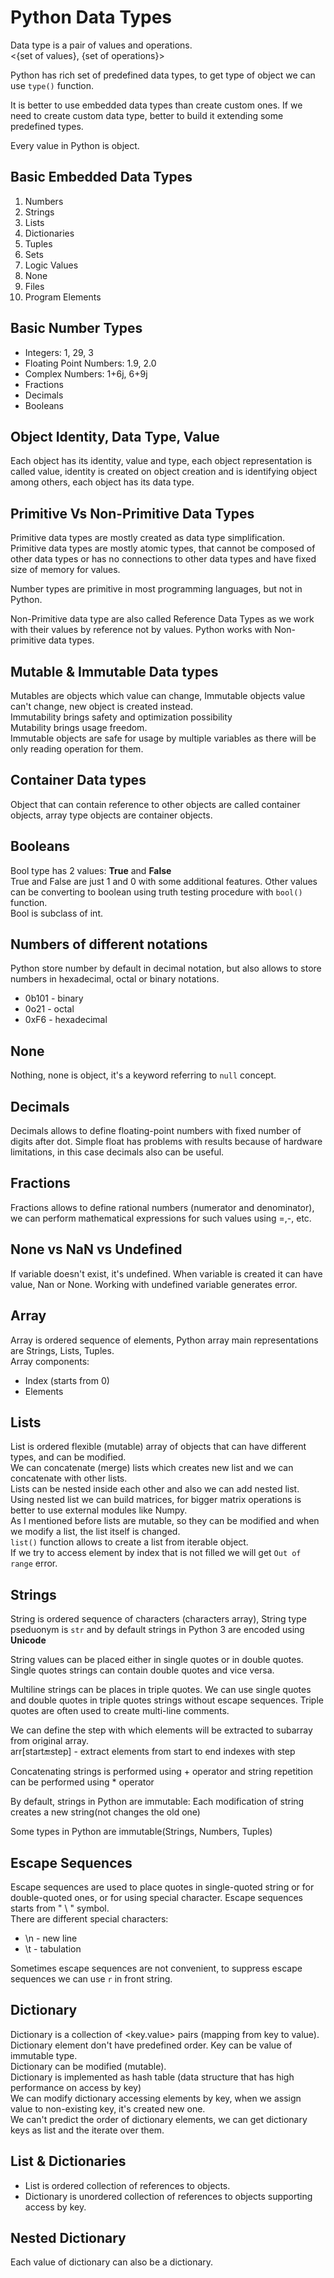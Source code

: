 # Python Data Types

Data type is a pair of values and operations. \
<{set of values}, {set of operations}>

Python has rich set of predefined data types, to get type of object we can use `type()` function.

It is better to use embedded data types than create custom ones. If we need to create custom data type, better to build
it extending some predefined types.

Every value in Python is object.

## Basic Embedded Data Types
1. Numbers
2. Strings
3. Lists
4. Dictionaries
5. Tuples
6. Sets
7. Logic Values
8. None
9. Files
10. Program Elements

## Basic Number Types
* Integers: 1, 29, 3
* Floating Point Numbers: 1.9, 2.0
* Complex Numbers: 1+6j, 6+9j
* Fractions
* Decimals
* Booleans

## Object Identity, Data Type, Value
Each object has its identity, value and type, each object representation is called value, identity is created on object 
creation and is identifying object among others, each object has its data type.

## Primitive Vs Non-Primitive Data Types
Primitive data types are mostly created as data type simplification. \
Primitive data types are mostly atomic types, that cannot be composed of other data types or has no connections to other 
data types and have fixed size of memory for values.

Number types are primitive in most programming languages, but not in Python.

Non-Primitive data type are also called Reference Data Types as we work with their values by reference not by values.
Python works with Non-primitive data types.

## Mutable & Immutable Data types
Mutables are objects which value can change, Immutable objects value can't change, new object is created instead. \
Immutability brings safety and optimization possibility \
Mutability brings usage freedom. \
Immutable objects are safe for usage by multiple variables as there will be only reading operation for them.

## Container Data types
Object that can contain reference to other objects are called container objects, array type objects are container objects.

## Booleans
Bool type has 2 values: **True** and **False** \
True and False are just 1 and 0 with some additional features. Other values can be converting to boolean using truth testing
procedure with `bool()` function. \
Bool is subclass of int.

## Numbers of different notations
Python store number by default in decimal notation, but also allows to store numbers in hexadecimal, octal or binary
notations.

* 0b101 - binary
* 0o21 - octal
* 0xF6 - hexadecimal

## None
Nothing, none is object, it's a keyword referring to `null` concept.

## Decimals
Decimals allows to define floating-point numbers with fixed number of digits after dot. Simple float has problems with results because of hardware limitations, in this case decimals also can be useful.

## Fractions
Fractions allows to define rational numbers (numerator and denominator), we can perform mathematical expressions for such values using =,-, etc.

## None vs NaN vs Undefined
If variable doesn't exist, it's undefined. When variable is created it can have value, Nan or None. Working with undefined variable generates error.

## Array
Array is ordered sequence of elements, Python array main representations are Strings, Lists, Tuples. \
Array components:
* Index (starts from 0)
* Elements

## Lists
List is ordered flexible (mutable) array of objects that can have different types, and can be modified. \
We can concatenate (merge) lists which creates new list and we can concatenate with other lists. \
Lists can be nested inside each other and also we can add nested list. Using nested list we can build matrices, for bigger matrix operations is better to use external modules like Numpy. \
As I mentioned before lists are mutable, so they can be modified and when we modify a list, the list itself is changed. \
`list()` function allows to create a list from iterable object. \
If we try to access element by index that is not filled we will get `Out of range` error.

## Strings
String is ordered sequence of characters (characters array), String type pseduonym is `str` and by default strings in
Python 3 are encoded using **Unicode**

String values can be placed either in single quotes or in double quotes. Single quotes strings can contain double quotes
and vice versa.

Multiline strings can be places in triple quotes. We can use single quotes and double quotes in triple quotes strings 
without escape sequences. Triple quotes are often used to create multi-line comments.

We can define the step with which elements will be extracted to subarray from original array. \
arr[start:end:step] - extract elements from start to end indexes with step

Concatenating strings is performed using + operator and string repetition can be performed using * operator

By default, strings in Python are immutable: Each modification of string creates a new string(not changes the old one)

Some types in Python are immutable(Strings, Numbers, Tuples)

## Escape Sequences
Escape sequences are used to place quotes in single-quoted string or for double-quoted ones, or for using special character.
Escape sequences starts from " \ " symbol. \
There are different special characters:
* \n - new line
* \t - tabulation

Sometimes escape sequences are not convenient, to suppress escape sequences we can use `r` in front string.

## Dictionary
Dictionary is a collection of <key.value> pairs (mapping from key to value). \
Dictionary element don't have predefined order. Key can be value of immutable type. \
Dictionary can be modified (mutable). \
Dictionary is implemented as hash table (data structure that has high performance on access by key) \
We can modify dictionary accessing elements by key, when we assign value to non-existing key, it's created new one. \
We can't predict the order of dictionary elements, we can get dictionary keys as list and the iterate over them.

## List & Dictionaries
* List is ordered collection of references to objects.
* Dictionary is unordered collection of references to objects supporting access by key.

## Nested Dictionary
Each value of dictionary can also be a dictionary.